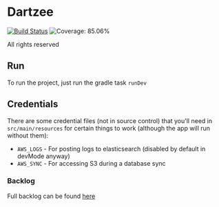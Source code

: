 # Dartzee

[![Build Status](https://github.com/alexburlton/Dartzee/workflows/CI/badge.svg)](https://github.com/alexburlton/dartzee/actions)
![Coverage: 85.06%](https://img.shields.io/badge/coverage-85.06%25-brightgreen)

All rights reserved

## Run

To run the project, just run the gradle task `runDev`

## Credentials

There are some credential files (not in source control) that you'll need in `src/main/resources` for certain things to work (although the app will run without them):

- `AWS_LOGS` - For posting logs to elasticsearch (disabled by default in devMode anyway)
- `AWS_SYNC` - For accessing S3 during a database sync

### Backlog
Full backlog can be found [here](https://trello.com/b/Plz8blWw/dartzee)
